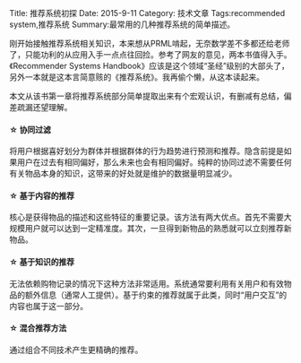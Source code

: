 Title: 推荐系统初探
Date: 2015-9-11 
Category: 技术文章
Tags:recommended system,推荐系统
Summary:最常用的几种推荐系统的简单描述。

刚开始接触推荐系统相关知识，本来想从PRML啃起，无奈数学差不多都还给老师了，只能功利的从应用入手一点点往回捡。参考了网友的意见，两本书值得入手。《Recommender Systems Handbook》应该是这个领域“圣经”级别的大部头了，另外一本就是这本言简意赅的《推荐系统》。我再偷个懒，从这本读起来。

本文从该书第一章将推荐系统部分简单提取出来有个宏观认识，有删减有总结，偏差疏漏还望理解。

<h4>&#9734;&nbsp;协同过滤</h4>

将用户根据喜好划分为群体并根据群体的行为趋势进行预测和推荐。隐含前提是如果用户在过去有相同偏好，那么未来也会有相同偏好。纯粹的协同过滤不需要任何有关物品本身的知识，这带来的好处就是维护的数据量明显减少。

<h4>&#9734;&nbsp;基于内容的推荐</h4>

核心是获得物品的描述和这些特征的重要记录。该方法有两大优点。首先不需要大规模用户就可以达到一定精准度。其次，一旦得到新物品的熟悉就可以立刻推荐新物品。

<h4>&#9734;&nbsp;基于知识的推荐</h4>
     
无法依赖购物记录的情况下这种方法非常适用。系统通常要利用有关用户和有效物品的额外信息（通常人工提供）。基于约束的推荐就属于此类，同时“用户交互”的内容也属于这一部分。

<h4>&#9734;&nbsp;混合推荐方法</h4>
     
通过组合不同技术产生更精确的推荐。   

